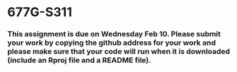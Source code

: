 # 677G-S311
### This assignment is due on Wednesday Feb 10.  Please submit your work by copying the github address for your work and please make sure that your code will run when it is downloaded (include an Rproj file and a README file). 
